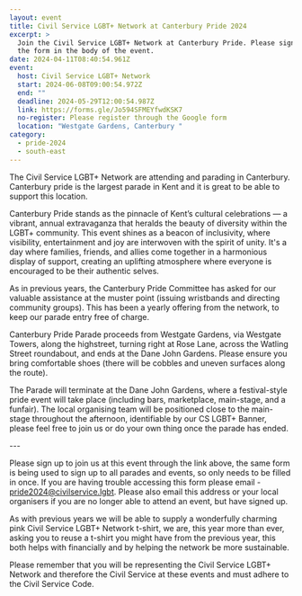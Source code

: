 ```yaml
---
layout: event
title: Civil Service LGBT+ Network at Canterbury Pride 2024
excerpt: >
  Join the Civil Service LGBT+ Network at Canterbury Pride. Please sign up with
  the form in the body of the event.
date: 2024-04-11T08:40:54.961Z
event:
  host: Civil Service LGBT+ Network
  start: 2024-06-08T09:00:54.972Z
  end: ""
  deadline: 2024-05-29T12:00:54.987Z
  link: https://forms.gle/Jo594SFMEYfwdKSK7
  no-register: Please register through the Google form
  location: "Westgate Gardens, Canterbury "
category:
  - pride-2024
  - south-east
---
```

The Civil Service LGBT+ Network are attending and parading in Canterbury. C﻿anterbury pride is the largest parade in Kent and it is great to be able to support this location.

Canterbury Pride stands as the pinnacle of Kent’s cultural celebrations — a vibrant, annual extravaganza that heralds the beauty of diversity within the LGBT+ community. This event shines as a beacon of inclusivity, where visibility, entertainment and joy are interwoven with the spirit of unity. It's a day where families, friends, and allies come together in a harmonious display of support, creating an uplifting atmosphere where everyone is encouraged to be their authentic selves.

As in previous years, the Canterbury Pride Committee has asked for our valuable assistance at the muster point (issuing wristbands and directing community groups). This has been a yearly offering from the network, to keep our parade entry free of charge.

Canterbury Pride Parade proceeds from Westgate Gardens, via Westgate Towers, along the highstreet, turning right at Rose Lane, across the Watling Street roundabout, and ends at the Dane John Gardens. Please ensure you bring comfortable shoes (there will be cobbles and uneven surfaces along the route).

The Parade will terminate at the Dane John Gardens, where a festival-style pride event will take place (including bars, marketplace, main-stage, and a funfair). The local organising team will be positioned close to the main-stage throughout the afternoon, identifiable by our CS LGBT+ Banner, please feel free to join us or do your own thing once the parade has ended.

\-﻿--

Please sign up to join us at this event through the link above, the same form is being used to sign up to all parades and events, so only needs to be filled in once. If you are having trouble accessing this form please email - [pride2024@civilservice.lgbt](mailto:pride2024@civilservice.lgbt). Please also email this address or your local organisers if you are no longer able to attend an event, but have signed up.

As with previous years we will be able to supply a wonderfully charming pink Civil Service LGBT+ Network t-shirt, we are, this year more than ever, asking you to reuse a t-shirt you might have from the previous year, this both helps with financially and by helping the network be more sustainable. 

Please remember that you will be representing the Civil Service LGBT+ Network and therefore the Civil Service at these events and must adhere to the Civil Service Code.